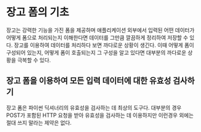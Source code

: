 # 장고 폼의 기초
장고는 강력한 기능을 가진 폼을 제공하며 애플리케이션 외부에서 입력된 어떤 데이터가 어떻게 폼으로 처리되는지 이해한다면 데이터를 그만큼 깔끔하게 정리하여 저장할 수 있다. 
장고를 이용하여 데이터를 처리하다 보면 까다로운 상황이 생긴다. 이때 어떻게 폼이 구성되어 있는지, 어떻게 폼이 호출되는지 그 구성을 알고 있다면 대부분의 까다로운 상황을 극복할 수 있다.

## 장고 폼을 이용하여 모든 입력 데이터에 대한 유효성 검사하기
장고 폼은 파이썬 딕셔너리의 유효성을 검사하는 데 최상의 도구다. 대부분의 경우 POST가 포함된 HTTP 요청을 받아 유효성을 검사하는 데 이용하지만 이런경우 외에는 절대 쓰지 말라는 제약은 없다.
